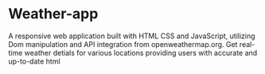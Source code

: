 # Weather-app
A responsive web application built with HTML CSS and JavaScript, utilizing Dom manipulation and API integration from  openweathermap.org. Get real-time weather detials for various locations providing users with accurate and up-to-date 
html
